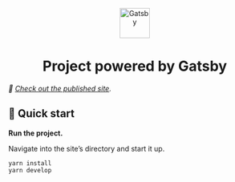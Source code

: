 <p align="center">
  <a href="https://www.gatsbyjs.com">
    <img alt="Gatsby" src="https://www.gatsbyjs.com/Gatsby-Monogram.svg" width="60" />
  </a>
</p>
<h1 align="center">
  Project powered by Gatsby
</h1>

_👀 [Check out the published site](https://tender-almeida-99486d.netlify.app/)._

## 🚀 Quick start

**Run the project.**

Navigate into the site’s directory and start it up.

```shell
yarn install
yarn develop
```
